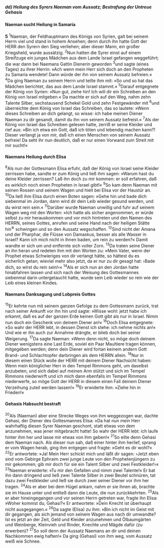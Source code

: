 ##### dd) Heilung des Syrers Naeman vom Aussatz; Bestrafung der Untreue Gehasis

#### Naeman sucht Heilung in Samaria

__5__
<sup>1</sup>Naeman, der Feldhauptmann des Königs von Syrien, galt bei seinem Herrn viel und stand in hohem Ansehen; denn durch ihn hatte Gott der HERR den Syrern den Sieg verliehen; aber dieser Mann, ein großer Kriegsheld, wurde aussätzig.
<sup>2</sup>Nun hatten die Syrer einst auf einem Streifzuge ein junges Mädchen aus dem Lande Israel gefangen weggeführt; die war dann bei Naemans Gattin Dienerin geworden
<sup>3</sup>und sagte (eines Tages) zu ihrer Herrin: »Ach wenn mein Herr sich doch an den Propheten zu Samaria wendete! Dann würde der ihn von seinem Aussatz befreien.«
<sup>4</sup>Da ging Naeman zu seinem Herrn und teilte ihm mit: »So und so hat das Mädchen berichtet, das aus dem Lande Israel stammt.«
<sup>5</sup>Darauf entgegnete der König von Syrien: »Nun gut, ziehe hin! Ich will dir ein Schreiben an den König von Israel mitgeben.« Da machte er sich auf den Weg, nahm zehn Talente Silber, sechstausend Schekel Gold und zehn Festgewänder mit
<sup>6</sup>und überreichte dem König von Israel das Schreiben, das so lautete: »Wenn dieses Schreiben an dich gelangt, so wisse: ich habe meinen Diener Naeman zu dir gesandt, damit du ihn von seinem Aussatz befreist.«
<sup>7</sup>Als der König von Israel das Schreiben gelesen hatte, zerriß er seine Kleider und rief aus: »Bin ich etwa ein Gott, daß ich töten und lebendig machen kann?! Dieser verlangt ja von mir, daß ich einen Menschen von seinem Aussatz befreie! Da seht ihr nun deutlich, daß er nur einen Vorwand zum Streit mit mir sucht!«

#### Naemans Heilung durch Elisa

<sup>8</sup>Als nun der Gottesmann Elisa erfuhr, daß der König von Israel seine Kleider zerrissen habe, sandte er zum König und ließ ihm sagen: »Warum hast du deine Kleider zerrissen? Laß ihn doch zu mir kommen: er soll erfahren, daß es wirklich noch einen Propheten in Israel gibt!«
<sup>9</sup>So kam denn Naeman mit seinen Rossen und seinem Wagen und hielt bei Elisa vor der Haustür an.
<sup>10</sup>Da ließ ihm Elisa durch einen Boten sagen: »Gehe hin und bade dich siebenmal im Jordan, dann wird dir dein Leib wieder gesund werden, und du wirst rein sein.«
<sup>11</sup>Darüber wurde Naeman unwillig und fuhr auf seinem Wagen weg mit den Worten: »Ich hatte als sicher angenommen, er würde selbst zu mir herauskommen und vor mich hintreten und den Namen des HERRN, seines Gottes, anrufen und seine Hand nach der heiligen Stätte hin<sup title="oder: über die kranke Stelle">&#x2732;</sup> schwingen und so den Aussatz wegschaffen.
<sup>12</sup>Sind nicht der Amana und der Pharphar, die Flüsse von Damaskus, besser als alle Wasser in Israel? Kann ich mich nicht in ihnen baden, um rein zu werden?« Damit wandte er sich um und entfernte sich voller Zorn.
<sup>13</sup>Da traten seine Diener an ihn heran und redeten ihm mit den Worten zu: »Mein Vater, wenn der Prophet etwas Schwieriges von dir verlangt hätte, so hättest du es sicherlich getan; wieviel mehr also jetzt, da er nur zu dir gesagt hat: ›Bade dich, so wirst du rein sein!‹«
<sup>14</sup>Als er sich nun an den Jordan hatte hinabfahren lassen und sich nach der Weisung des Gottesmannes siebenmal darin untergetaucht hatte, wurde sein Leib wieder so rein wie der Leib eines kleinen Kindes.

#### Naemans Danksagung und Lobpreis Gottes

<sup>15</sup>Er kehrte nun mit seinem ganzen Gefolge zu dem Gottesmann zurück, trat nach seiner Ankunft vor ihn hin und sagte: »Wisse wohl: jetzt habe ich erkannt, daß es auf der ganzen Erde keinen Gott gibt als nur in Israel. Nimm nun doch ein Geschenk von deinem Diener an!«
<sup>16</sup>Doch Elisa entgegnete: »So wahr der HERR lebt, in dessen Dienst ich stehe: ich nehme nichts an!« Und wie er ihn auch zur Annahme drängte, er blieb doch bei seiner Weigerung.
<sup>17</sup>Da sagte Naeman: »Wenn denn nicht, so möge doch deinem Diener wenigstens eine Last Erde, soviel ein Paar Maultiere tragen können, mitgegeben werden; denn dein Diener wird fortan keinem andern Gott Brand- und Schlachtopfer darbringen als dem HERRN allein.
<sup>18</sup>Nur in diesem einen Stück wolle der HERR mit deinem Diener Nachsicht haben: Wenn mein königlicher Herr in den Tempel Rimmons geht, um daselbst anzubeten, und sich dabei auf meinen Arm stützt und sich im Tempel Rimmons niederwirft und ich mich dann ebenfalls im Tempel Rimmons niederwerfe, so möge Gott der HERR in diesem einen Fall deinem Diener Verzeihung zuteil werden lassen!«
<sup>19</sup>Er erwiderte ihm: »Ziehe hin in Frieden!«

#### Gehasis Habsucht bestraft

<sup>20</sup>Als (Naeman) aber eine Strecke Weges von ihm weggezogen war, dachte Gehasi, der Diener des Gottesmannes Elisa: »Da hat nun mein Herr wahrhaftig diesen Syrer Naeman geschont, statt etwas von dem anzunehmen, was jener mitgebracht hatte! So wahr der HERR lebt: ich laufe hinter ihm her und lasse mir etwas von ihm geben!«
<sup>21</sup>So eilte denn Gehasi dem Naeman nach. Als dieser nun sah, daß einer hinter ihm herlief, sprang er vom Wagen herab, ging ihm entgegen und fragte: »Geht es dir wohl?«
<sup>22</sup>Er antwortete: »Ja! Mein Herr schickt mich und läßt dir sagen: ›Jetzt eben sind vom Gebirge Ephraim zwei junge Leute von den Prophetenjüngern zu mir gekommen; gib mir doch für sie ein Talent Silber und zwei Festkleider!‹«
<sup>23</sup>Naeman erwiderte: »Tu mir den Gefallen und nimm zwei Talente!« Er bat ihn dann dringend und ließ zwei Talente Silber in zwei Beutel schnüren, tat dazu zwei Festkleider und ließ sie durch zwei seiner Diener vor ihm her tragen.
<sup>24</sup>Als er aber bei dem Hügel ankam, nahm er sie ihnen ab, brachte sie im Hause unter und entließ dann die Leute, die nun zurückkehrten.
<sup>25</sup>Als er aber hineingegangen und vor seinen Herrn getreten war, fragte ihn Elisa: »Woher kommst du, Gehasi?« Er antwortete: »Dein Knecht ist überhaupt nicht ausgegangen.«
<sup>26</sup>Da sagte (Elisa) zu ihm: »Bin ich nicht im Geist mit dir gegangen, als sich jemand von seinem Wagen aus nach dir umwandte? Ist es jetzt an der Zeit, Geld und Kleider anzunehmen und Ölbaumgärten und Weinberge, Kleinvieh und Rinder, Knechte und Mägde dafür (zu erwerben)?
<sup>27</sup>So soll denn der Aussatz Naemans an dir und deinen Nachkommen ewig haften!« Da ging (Gehasi) von ihm weg, vom Aussatz weiß wie Schnee.